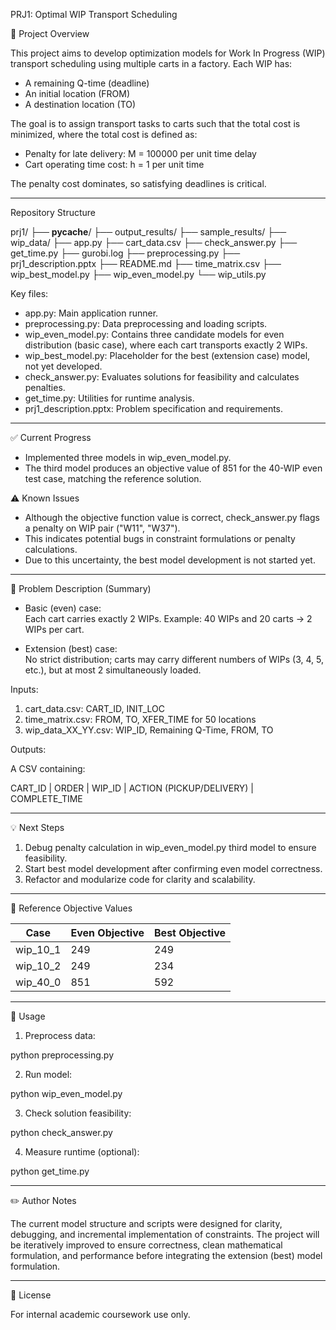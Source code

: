 PRJ1: Optimal WIP Transport Scheduling

📌 Project Overview

This project aims to develop optimization models for Work In Progress (WIP) transport scheduling using multiple carts in a factory. Each WIP has:

- A remaining Q-time (deadline)
- An initial location (FROM)
- A destination location (TO)

The goal is to assign transport tasks to carts such that the total cost is minimized, where the total cost is defined as:

- Penalty for late delivery: M = 100000 per unit time delay
- Cart operating time cost: h = 1 per unit time

The penalty cost dominates, so satisfying deadlines is critical.

---

Repository Structure

prj1/
├── **pycache**/
├── output_results/
├── sample_results/
├── wip_data/
├── app.py
├── cart_data.csv
├── check_answer.py
├── get_time.py
├── gurobi.log
├── preprocessing.py
├── prj1_description.pptx
├── README.md
├── time_matrix.csv
├── wip_best_model.py
├── wip_even_model.py
└── wip_utils.py

Key files:

- app.py: Main application runner.
- preprocessing.py: Data preprocessing and loading scripts.
- wip_even_model.py: Contains three candidate models for even distribution (basic case), where each cart transports exactly 2 WIPs.
- wip_best_model.py: Placeholder for the best (extension case) model, not yet developed.
- check_answer.py: Evaluates solutions for feasibility and calculates penalties.
- get_time.py: Utilities for runtime analysis.
- prj1_description.pptx: Problem specification and requirements.

---

✅ Current Progress

- Implemented three models in wip_even_model.py.
- The third model produces an objective value of 851 for the 40-WIP even test case, matching the reference solution.

⚠️ Known Issues

- Although the objective function value is correct, check_answer.py flags a penalty on WIP pair ("W11", "W37").
- This indicates potential bugs in constraint formulations or penalty calculations.
- Due to this uncertainty, the best model development is not started yet.

---

📝 Problem Description (Summary)

- Basic (even) case:  
  Each cart carries exactly 2 WIPs. Example: 40 WIPs and 20 carts → 2 WIPs per cart.

- Extension (best) case:  
  No strict distribution; carts may carry different numbers of WIPs (3, 4, 5, etc.), but at most 2 simultaneously loaded.

Inputs:

1. cart_data.csv: CART_ID, INIT_LOC
2. time_matrix.csv: FROM, TO, XFER_TIME for 50 locations
3. wip_data_XX_YY.csv: WIP_ID, Remaining Q-Time, FROM, TO

Outputs:

A CSV containing:

CART_ID | ORDER | WIP_ID | ACTION (PICKUP/DELIVERY) | COMPLETE_TIME

---

💡 Next Steps

1. Debug penalty calculation in wip_even_model.py third model to ensure feasibility.
2. Start best model development after confirming even model correctness.
3. Refactor and modularize code for clarity and scalability.

---

📖 Reference Objective Values

| Case     | Even Objective | Best Objective |
| -------- | -------------- | -------------- |
| wip_10_1 | 249            | 249            |
| wip_10_2 | 249            | 234            |
| wip_40_0 | 851            | 592            |

---

🔧 Usage

1. Preprocess data:

python preprocessing.py

2. Run model:

python wip_even_model.py

3. Check solution feasibility:

python check_answer.py

4. Measure runtime (optional):

python get_time.py

---

✏️ Author Notes

The current model structure and scripts were designed for clarity, debugging, and incremental implementation of constraints. The project will be iteratively improved to ensure correctness, clean mathematical formulation, and performance before integrating the extension (best) model formulation.

---

📄 License

For internal academic coursework use only.

